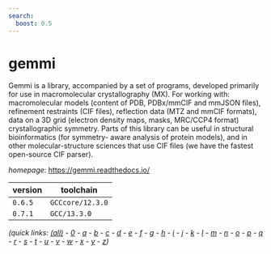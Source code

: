 ```yaml
---
search:
  boost: 0.5
---
```

# gemmi

Gemmi is a library, accompanied by a set of programs, developed primarily for use in macromolecular crystallography (MX). For working with:  macromolecular models (content of PDB, PDBx/mmCIF and mmJSON files), refinement restraints (CIF files), reflection data (MTZ and mmCIF formats), data on a 3D grid (electron density maps, masks, MRC/CCP4 format) crystallographic symmetry. Parts of this library can be useful in structural bioinformatics (for symmetry- aware analysis of protein models), and in other molecular-structure sciences that use CIF files (we have the fastest open-source CIF parser).

*homepage*: <https://gemmi.readthedocs.io/>

version | toolchain
--------|----------
``0.6.5`` | ``GCCcore/12.3.0``
``0.7.1`` | ``GCC/13.3.0``


*(quick links: [(all)](../index.md) - [0](../0/index.md) - [a](../a/index.md) - [b](../b/index.md) - [c](../c/index.md) - [d](../d/index.md) - [e](../e/index.md) - [f](../f/index.md) - [g](../g/index.md) - [h](../h/index.md) - [i](../i/index.md) - [j](../j/index.md) - [k](../k/index.md) - [l](../l/index.md) - [m](../m/index.md) - [n](../n/index.md) - [o](../o/index.md) - [p](../p/index.md) - [q](../q/index.md) - [r](../r/index.md) - [s](../s/index.md) - [t](../t/index.md) - [u](../u/index.md) - [v](../v/index.md) - [w](../w/index.md) - [x](../x/index.md) - [y](../y/index.md) - [z](../z/index.md))*

